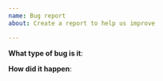 ```yaml
---
name: Bug report
about: Create a report to help us improve

---
```


**What type of bug is it**:

**How did it happen**:
